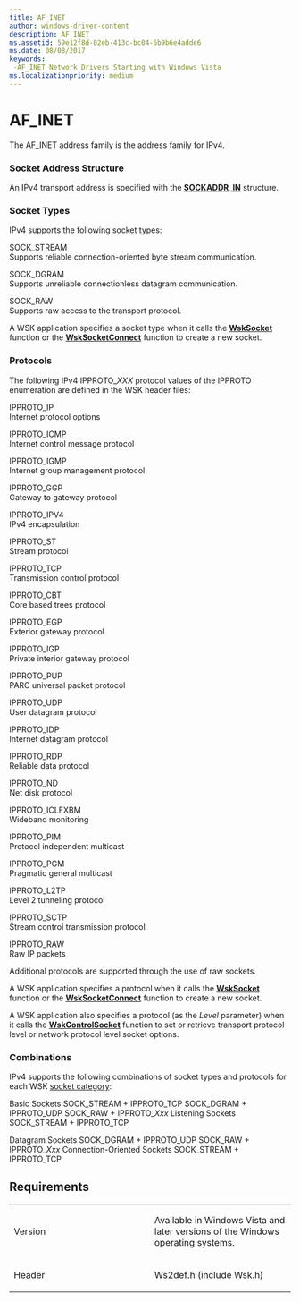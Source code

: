 ```yaml
---
title: AF_INET
author: windows-driver-content
description: AF_INET
ms.assetid: 59e12f8d-02eb-413c-bc04-6b9b6e4adde6
ms.date: 08/08/2017
keywords: 
 -AF_INET Network Drivers Starting with Windows Vista
ms.localizationpriority: medium
---
```


# AF\_INET


The AF\_INET address family is the address family for IPv4.

### Socket Address Structure

An IPv4 transport address is specified with the [**SOCKADDR\_IN**](https://msdn.microsoft.com/library/windows/hardware/ff570823) structure.

### Socket Types

IPv4 supports the following socket types:

<a href="" id="sock-stream"></a>SOCK\_STREAM  
Supports reliable connection-oriented byte stream communication.

<a href="" id="sock-dgram"></a>SOCK\_DGRAM  
Supports unreliable connectionless datagram communication.

<a href="" id="sock-raw"></a>SOCK\_RAW  
Supports raw access to the transport protocol.

A WSK application specifies a socket type when it calls the [**WskSocket**](https://msdn.microsoft.com/library/windows/hardware/ff571149) function or the [**WskSocketConnect**](https://msdn.microsoft.com/library/windows/hardware/ff571150) function to create a new socket.

### Protocols

The following IPv4 IPPROTO\_*XXX* protocol values of the IPPROTO enumeration are defined in the WSK header files:

<a href="" id="ipproto-ip"></a>IPPROTO\_IP  
Internet protocol options

<a href="" id="ipproto-icmp"></a>IPPROTO\_ICMP  
Internet control message protocol

<a href="" id="ipproto-igmp"></a>IPPROTO\_IGMP  
Internet group management protocol

<a href="" id="ipproto-ggp"></a>IPPROTO\_GGP  
Gateway to gateway protocol

<a href="" id="ipproto-ipv4"></a>IPPROTO\_IPV4  
IPv4 encapsulation

<a href="" id="ipproto-st"></a>IPPROTO\_ST  
Stream protocol

<a href="" id="ipproto-tcp"></a>IPPROTO\_TCP  
Transmission control protocol

<a href="" id="ipproto-cbt"></a>IPPROTO\_CBT  
Core based trees protocol

<a href="" id="ipproto-egp"></a>IPPROTO\_EGP  
Exterior gateway protocol

<a href="" id="ipproto-igp"></a>IPPROTO\_IGP  
Private interior gateway protocol

<a href="" id="ipproto-pup"></a>IPPROTO\_PUP  
PARC universal packet protocol

<a href="" id="ipproto-udp"></a>IPPROTO\_UDP  
User datagram protocol

<a href="" id="ipproto-idp"></a>IPPROTO\_IDP  
Internet datagram protocol

<a href="" id="ipproto-rdp"></a>IPPROTO\_RDP  
Reliable data protocol

<a href="" id="ipproto-nd"></a>IPPROTO\_ND  
Net disk protocol

<a href="" id="ipproto-iclfxbm"></a>IPPROTO\_ICLFXBM  
Wideband monitoring

<a href="" id="ipproto-pim"></a>IPPROTO\_PIM  
Protocol independent multicast

<a href="" id="ipproto-pgm"></a>IPPROTO\_PGM  
Pragmatic general multicast

<a href="" id="ipproto-l2tp"></a>IPPROTO\_L2TP  
Level 2 tunneling protocol

<a href="" id="ipproto-sctp"></a>IPPROTO\_SCTP  
Stream control transmission protocol

<a href="" id="ipproto-raw"></a>IPPROTO\_RAW  
Raw IP packets

Additional protocols are supported through the use of raw sockets.

A WSK application specifies a protocol when it calls the [**WskSocket**](https://msdn.microsoft.com/library/windows/hardware/ff571149) function or the [**WskSocketConnect**](https://msdn.microsoft.com/library/windows/hardware/ff571150) function to create a new socket.

A WSK application also specifies a protocol (as the *Level* parameter) when it calls the [**WskControlSocket**](https://msdn.microsoft.com/library/windows/hardware/ff571127) function to set or retrieve transport protocol level or network protocol level socket options.

### Combinations

IPv4 supports the following combinations of socket types and protocols for each WSK [socket category](https://msdn.microsoft.com/library/windows/hardware/ff571093):

Basic Sockets
SOCK\_STREAM + IPPROTO\_TCP
SOCK\_DGRAM + IPPROTO\_UDP
SOCK\_RAW + IPPROTO\_*Xxx*
Listening Sockets
SOCK\_STREAM + IPPROTO\_TCP

Datagram Sockets
SOCK\_DGRAM + IPPROTO\_UDP
SOCK\_RAW + IPPROTO\_*Xxx*
Connection-Oriented Sockets
SOCK\_STREAM + IPPROTO\_TCP

Requirements
------------

<table>
<colgroup>
<col width="50%" />
<col width="50%" />
</colgroup>
<tbody>
<tr class="odd">
<td><p>Version</p></td>
<td><p>Available in Windows Vista and later versions of the Windows operating systems.</p></td>
</tr>
<tr class="even">
<td><p>Header</p></td>
<td>Ws2def.h (include Wsk.h)</td>
</tr>
</tbody>
</table>

 

 




